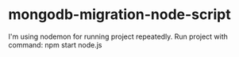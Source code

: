 # mongodb-migration-node-script

   I'm using nodemon for running project repeatedly. 
   Run project with command: npm start node.js
